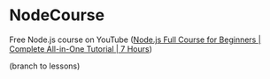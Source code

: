 # NodeCourse

Free Node.js course on YouTube ([Node.js Full Course for Beginners | Complete All-in-One Tutorial | 7 Hours](https://www.youtube.com/watch?v=f2EqECiTBL8))

(branch to lessons)
